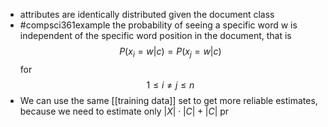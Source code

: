 - attributes are identically distributed given the document class
- #compsci361example the probability of seeing a specific word w is independent of the specific word position in the document, that is$$P(x_i = w|c) = P(x_j = w|c)$$ for $$1 \leq i \neq j \leq n$$
- We can use the same [[training data]] set to get more reliable estimates, because we need to estimate only $|X| \cdot |C| +|C|$ pr